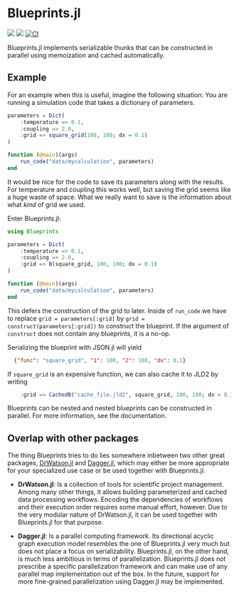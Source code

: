 # Blueprints.jl
[![](https://img.shields.io/badge/docs-stable-blue.svg)](https://lukas-weber.github.io/Blueprints.jl/stable)
[![](https://img.shields.io/badge/docs-dev-blue.svg)](https://lukas-weber.github.io/Blueprints.jl/dev)
[![CI](https://github.com/lukas-weber/Blueprints.jl/actions/workflows/main.yml/badge.svg)](https://github.com/lukas-weber/Blueprints.jl/actions/workflows/main.yml)

Blueprints.jl implements serializable thunks that can be constructed in parallel using memoization and cached automatically.

## Example
For an example when this is useful, imagine the following situation: You are running a simulation code that takes a dictionary of parameters.

```julia
parameters = Dict(
    :temperature => 0.1,
    :coupling => 2.0,
    :grid => square_grid(100, 100; dx = 0.1)
)

function (@main)(args)
    run_code("data/mycalculation", parameters)
end
```

It would be nice for the code to save its parameters along with the results. For temperature and coupling this works well, but saving the grid seems like a huge waste of space. What we really want to save is the information about what *kind* of grid we used.

Enter Blueprints.jl:
```julia
using Blueprints

parameters = Dict(
    :temperature => 0.1,
    :coupling => 2.0,
    :grid => B(square_grid, 100, 100; dx = 0.1)
)

function (@main)(args)
    run_code("data/mycalculation", parameters)
end
```

This defers the construction of the grid to later. Inside of `run_code` we have to replace `grid = parameters[:grid]` by `grid = construct(parameters[:grid])` to construct the blueprint. If the argument of `construct` does not contain any blueprints, it is a no-op.

Serializing the blueprint with JSON.jl will yield

```json
  {"func": "square_grid", "1": 100, "2": 100, "dx": 0.1}
```

If `square_grid` is an expensive function, we can also cache it to JLD2 by writing

```julia
    :grid => CachedB("cache_file.jld2", square_grid, 100, 100; dx = 0.1)
```

Blueprints can be nested and nested blueprints can be constructed in parallel. For more information, see the documentation.

## Overlap with other packages

The thing Blueprints tries to do lies somewhere inbetween two other great packages, [DrWatson.jl](https://github.com/JuliaDynamics/DrWatson.jl) and [Dagger.jl](https://github.com/JuliaParallel/Dagger.jl), which may either be more appropriate for your specialized use case or be used together with Blueprints.jl.

- **DrWatson.jl**: Is a collection of tools for scientific project management. Among many other things, it allows building parameterized and cached data processing workflows. Encoding the dependencies of workflows and their execution order requires some manual effort, however. Due to the very modular nature of DrWatson.jl, it can be used together with Blueprints.jl for that purpose.

- **Dagger.jl**: Is a parallel computing framework. Its directional acyclic graph execution model resembles the one of Blueprints.jl very much but does not place a focus on serializability. Blueprints.jl, on the other hand, is much less ambitious in terms of parallelization. Blueprints.jl does not prescribe a specific parallelization framework and can make use of any parallel map implementation out of the box. In the future, support for more fine-grained parallelization using Dagger.jl may be implemented.

